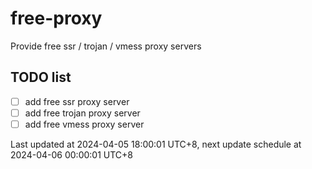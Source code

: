 
# free-proxy
Provide free ssr / trojan / vmess proxy servers


## TODO list
- [ ] add free ssr proxy server
- [ ] add free trojan proxy server
- [ ] add free vmess proxy server

Last updated at 2024-04-05 18:00:01 UTC+8, next update schedule at 2024-04-06 00:00:01 UTC+8

